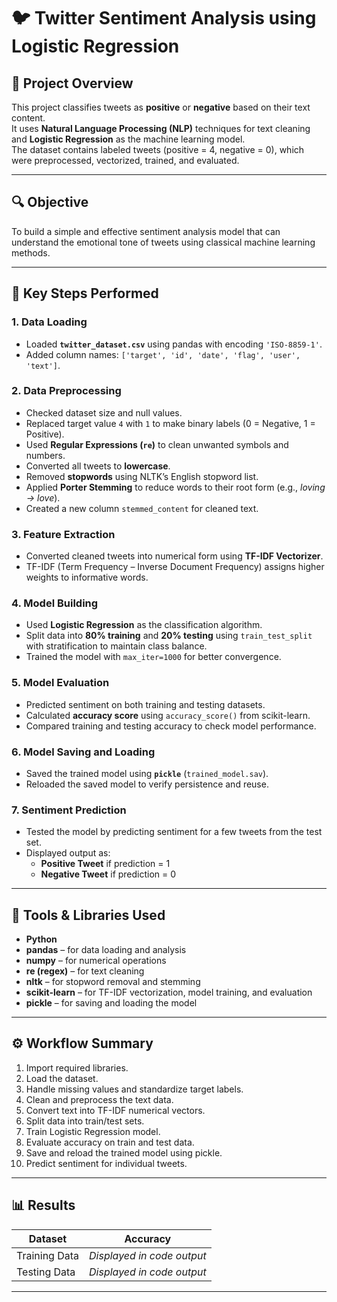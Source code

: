 # 🐦 Twitter Sentiment Analysis using Logistic Regression

## 📘 Project Overview
This project classifies tweets as **positive** or **negative** based on their text content.  
It uses **Natural Language Processing (NLP)** techniques for text cleaning and **Logistic Regression** as the machine learning model.  
The dataset contains labeled tweets (positive = 4, negative = 0), which were preprocessed, vectorized, trained, and evaluated.

---

## 🔍 Objective
To build a simple and effective sentiment analysis model that can understand the emotional tone of tweets using classical machine learning methods.

---

## 🧠 Key Steps Performed

### 1. Data Loading
- Loaded **`twitter_dataset.csv`** using pandas with encoding `'ISO-8859-1'`.  
- Added column names: `['target', 'id', 'date', 'flag', 'user', 'text']`.

### 2. Data Preprocessing
- Checked dataset size and null values.  
- Replaced target value `4` with `1` to make binary labels (0 = Negative, 1 = Positive).  
- Used **Regular Expressions (`re`)** to clean unwanted symbols and numbers.  
- Converted all tweets to **lowercase**.  
- Removed **stopwords** using NLTK’s English stopword list.  
- Applied **Porter Stemming** to reduce words to their root form (e.g., *loving → love*).  
- Created a new column `stemmed_content` for cleaned text.

### 3. Feature Extraction
- Converted cleaned tweets into numerical form using **TF-IDF Vectorizer**.  
- TF-IDF (Term Frequency – Inverse Document Frequency) assigns higher weights to informative words.

### 4. Model Building
- Used **Logistic Regression** as the classification algorithm.  
- Split data into **80% training** and **20% testing** using `train_test_split` with stratification to maintain class balance.  
- Trained the model with `max_iter=1000` for better convergence.

### 5. Model Evaluation
- Predicted sentiment on both training and testing datasets.  
- Calculated **accuracy score** using `accuracy_score()` from scikit-learn.  
- Compared training and testing accuracy to check model performance.

### 6. Model Saving and Loading
- Saved the trained model using **`pickle`** (`trained_model.sav`).  
- Reloaded the saved model to verify persistence and reuse.  

### 7. Sentiment Prediction
- Tested the model by predicting sentiment for a few tweets from the test set.  
- Displayed output as:  
  - **Positive Tweet** if prediction = 1  
  - **Negative Tweet** if prediction = 0  

---

## 🧩 Tools & Libraries Used
- **Python**
- **pandas** – for data loading and analysis  
- **numpy** – for numerical operations  
- **re (regex)** – for text cleaning  
- **nltk** – for stopword removal and stemming  
- **scikit-learn** – for TF-IDF vectorization, model training, and evaluation  
- **pickle** – for saving and loading the model

---

## ⚙️ Workflow Summary
1. Import required libraries.  
2. Load the dataset.
3. Handle missing values and standardize target labels.  
4. Clean and preprocess the text data.  
5. Convert text into TF-IDF numerical vectors.  
6. Split data into train/test sets.  
7. Train Logistic Regression model.  
8. Evaluate accuracy on train and test data.  
9. Save and reload the trained model using pickle.  
10. Predict sentiment for individual tweets.

---

## 📊 Results
| Dataset | Accuracy |
|----------|-----------|
| Training Data | *Displayed in code output* |
| Testing Data | *Displayed in code output* |

---

